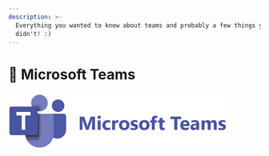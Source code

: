 ```yaml
---
description: >-
  Everything you wanted to know about teams and probably a few things you
  didn't! :)
---
```


# 📆 Microsoft Teams

![](<../../../../.gitbook/assets/image (3) (1) (1) (1) (1) (1).png>)
